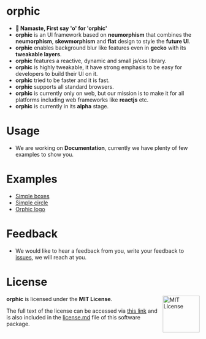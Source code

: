 # orphic

- **🙏 Namaste, First say 'o' for 'orphic'**
- **orphic** is an UI framework based on **neumorphism** that combines the **neumorphism**, **skewmorphism** and **flat** design to style the **future UI**.
- **orphic** enables background blur like features even in **gecko** with its **tweakable layers**.
- **orphic** features a reactive, dynamic and small js/css library.
- **orphic** is highly tweakable, it have strong emphasis to be easy for developers to build their UI on it.
- **orphic** tried to be faster and it is fast.
- **orphic** supports all standard browsers.
- **orphic** is currently only on web, but our mission is to make it for all platforms including web frameworks like **reactjs** etc.
- **orphic** is currently in its **alpha** stage.

# Usage
- We are working on **Documentation**, currently we have plenty of few examples to show you.

# Examples
<!-- - As **orphic** is in alpha stage, we have currently very less examples to show you. -->
- [Simple boxes](tests/test.html)
- [Simple circle](tests/test2.html)
- [Orphic logo](tests/o.html)

# Feedback
- We would like to hear a feedback from you, write your feedback to [issues](https://github.com/Niftproj/orphic/issues), we will reach at you.

# License
<a href="https://opensource.org/licenses/MIT">
  <img align="right" height="96" alt="MIT License" src="manual/mit-license.png" />
</a>

**orphic** is licensed under the **MIT License**.

The full text of the license can be accessed via [this link](https://opensource.org/licenses/MIT) and is also included in the [license.md](license.md) file of this software package.
